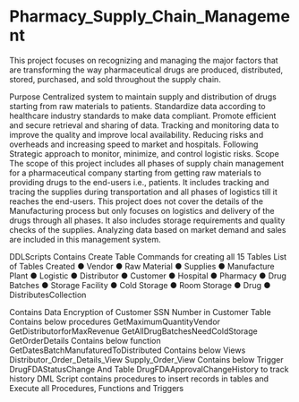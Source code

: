 # Pharmacy_Supply_Chain_Management
This project focuses on recognizing and managing the major factors that are transforming the way pharmaceutical drugs are produced, distributed, stored, purchased, and sold throughout the supply chain.

Purpose
Centralized system to maintain supply and distribution of drugs starting from raw materials to patients.
Standardize data according to healthcare industry standards to make data compliant.
Promote efficient and secure retrieval and sharing of data.
Tracking and monitoring data to improve the quality and improve local availability.
Reducing risks and overheads and increasing speed to market and hospitals.
Following Strategic approach to monitor, minimize, and control logistic risks.
Scope
The scope of this project includes all phases of supply chain management for a pharmaceutical company starting from getting raw materials to providing drugs to the end-users i.e., patients. It includes tracking and tracing the supplies during transportation and all phases of logistics till it reaches the end-users. This project does not cover the details of the Manufacturing process but only focuses on logistics and delivery of the drugs through all phases. It also includes storage requirements and quality checks of the supplies. Analyzing data based on market demand and sales are included in this management system.

DDLScripts
Contains Create Table Commands for creating all 15 Tables
List of Tables Created ● Vendor  ● Raw Material  ● Supplies  ● Manufacture Plant  ● Logistic ● Distributor  ● Customer  ● Hospital  ● Pharmacy  ● Drug Batches  ● Storage Facility  ● Cold Storage  ● Room Storage  ● Drug ● DistributesCollection

Contains Data Encryption of Customer SSN Number in Customer Table
Contains below procedures
GetMaximumQuantityVendor
GetDistributorforMaxRevenue
GetAllDrugBatchesNeedColdStorage
GetOrderDetails
Contains below function
GetDatesBatchManufaturedToDistributed
Contains below Views
Distributor_Order_Details_View
Supply_Order_View
Contains below Trigger
DrugFDAStatusChange
And Table DrugFDAApprovalChangeHistory to track history
DML Script contains procedures to insert records in tables and Execute all Procedures, Functions and Triggers
